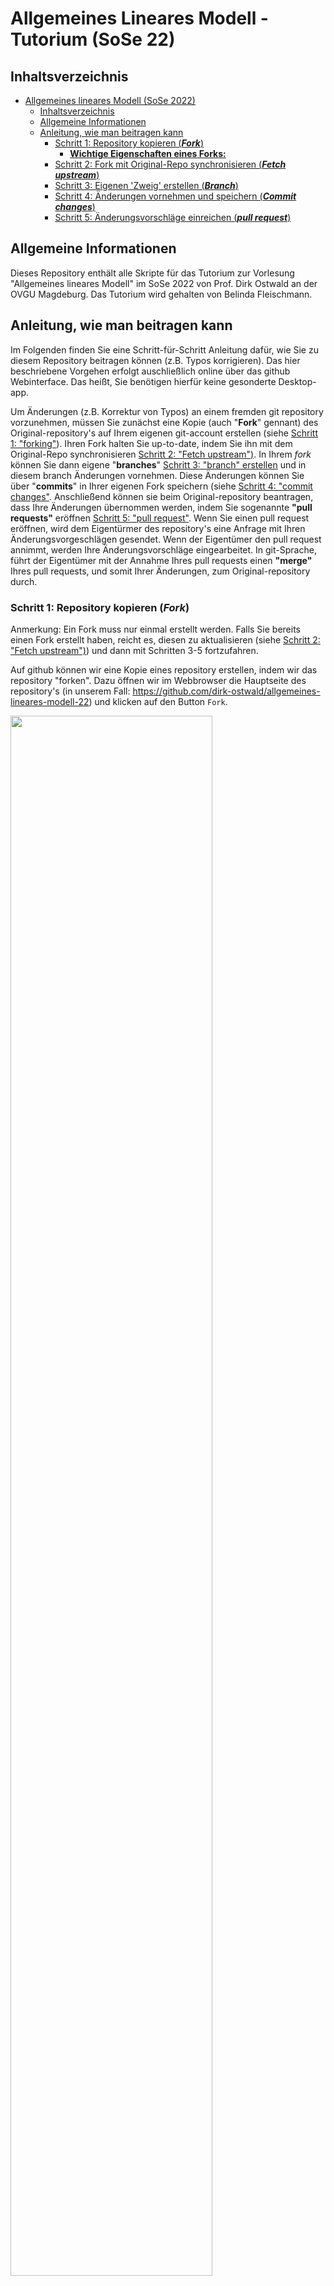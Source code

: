 # Allgemeines Lineares Modell - Tutorium (SoSe 22)

## Inhaltsverzeichnis
- [Allgemeines lineares Modell (SoSe 2022)](#allgemeines-lineares-modell-sose-2022)
  - [Inhaltsverzeichnis](#inhaltsverzeichnis)
  - [Allgemeine Informationen](#allgemeine-informationen)
  - [Anleitung, wie man beitragen kann](#anleitung-wie-man-beitragen-kann)
    - [Schritt 1: Repository kopieren (***Fork***)](#schritt-1-repository-kopieren-fork)
      - [**Wichtige Eigenschaften eines Forks:**](#wichtige-eigenschaften-eines-forks)
    - [Schritt 2: Fork mit Original-Repo synchronisieren (***Fetch upstream***)](#schritt-2-fork-mit-original-repo-synchronisieren-fetch-upstream)
    - [Schritt 3: Eigenen 'Zweig' erstellen (***Branch***)](#schritt-3-eigenen-zweig-erstellen-branch)
    - [Schritt 4: Änderungen vornehmen und speichern (***Commit changes***)](#schritt-4-änderungen-vornehmen-und-speichern-commit-changes)
    - [Schritt 5: Änderungsvorschläge einreichen (***pull request***)](#schritt-5-änderungsvorschläge-einreichen-pull-request)

## Allgemeine Informationen
Dieses Repository enthält alle Skripte für das Tutorium zur Vorlesung "Allgemeines lineares Modell" im SoSe 2022 von Prof. Dirk Ostwald an der OVGU Magdeburg. Das Tutorium wird gehalten von Belinda Fleischmann. 

## Anleitung, wie man beitragen kann
Im Folgenden finden Sie eine Schritt-für-Schritt Anleitung dafür, wie Sie zu diesem Repository beitragen können (z.B. Typos korrigieren). Das hier beschriebene Vorgehen erfolgt auschließlich online über das github Webinterface. Das heißt, Sie benötigen hierfür keine gesonderte Desktop-app. 

Um Änderungen (z.B. Korrektur von Typos) an einem fremden git repository vorzunehmen, müssen Sie zunächst eine Kopie (auch "**Fork**" gennant) des Original-repository's auf Ihrem eigenen git-account erstellen (siehe [Schritt 1: "forking"](#schritt-1-repository-kopieren-fork)). Ihren Fork halten Sie up-to-date, indem Sie ihn mit dem Original-Repo synchronisieren [Schritt 2: "Fetch upstream")](#schritt-2-fork-mit-original-repo-synchronisieren-fetch-upstream). In Ihrem *fork* können Sie dann eigene "**branches**" [Schritt 3: "branch" erstellen](#schritt-3-eigenen-zweig-erstellen-branch) und in diesem branch Änderungen vornehmen. Diese Änderungen können Sie über "**commits**" in Ihrer eigenen Fork speichern (siehe [Schritt 4: "commit changes"](#schritt-4-änderungen-vornehmen-und-speichern-commit-changes). Anschließend können sie beim Original-repository beantragen, dass Ihre Änderungen übernommen werden, indem Sie sogenannte **"pull requests"** eröffnen [Schritt 5: "pull request"](#schritt-5-änderungsvorschläge-einreichen-pull-request). Wenn Sie einen pull request eröffnen, wird dem Eigentürmer des repository's eine Anfrage mit Ihren Änderungsvorgeschlägen gesendet. Wenn der Eigentümer den pull request annimmt, werden Ihre Änderungsvorschläge eingearbeitet. In git-Sprache, führt der Eigentümer mit der Annahme Ihres pull requests einen **"merge"** Ihres pull requests, und somit Ihrer Änderungen, zum Original-repository durch. 

### Schritt 1: Repository kopieren (***Fork***)
Anmerkung: Ein Fork muss nur einmal erstellt werden. Falls Sie bereits einen Fork erstellt haben, reicht es, diesen zu aktualisieren (siehe [Schritt 2: "Fetch upstream")](#schritt-2-fork-mit-original-repo-synchronisieren-fetch-upstream)) und dann mit Schritten 3-5 fortzufahren.

Auf github können wir eine Kopie eines repository erstellen, indem wir das repository "forken". Dazu öffnen wir im Webbrowser die Hauptseite des repository's (in unserem Fall: https://github.com/dirk-ostwald/allgemeines-lineares-modell-22) und klicken auf den Button `Fork`.

<img src="doc/Abbildungen/Abb_1_fork_0_click_fork.png" width="80%"/>

Wir werden dann auf eine neue Seite weitergeleitet, wo wir dem Fork, den wir erstellen möchten einen *Repository name* geben können. Es empfiehlt sich, den Namen des Original-Repository's zu wählen. In diesem Beispiel also "allgemeines-lineares-modell-22". Anschließend klicken wir auf `Create fork`. 

<img src="doc/Abbildungen/Abb_2_fork_1_create_fork.png" width="80%"/>

Das Kopieren kann ggf. einen Moment dauern und wir sehen:

<img src="doc/Abbildungen/Abb_3_fork_2_forking_wait.png" width="80%"/>

Wenn das Forking erfolgreich abgeschlossen wurde, werden wir automatisch auf die Hauptseite unseres neuen Forks (also der Kopie des Original-Repository's, die unter unserem eigenen github-account erstellt wurde) weitergeleitet. Oben links wird unser git-account-Name und dahinter nach einem ```/``` der Name unsers Forks (rosa Pfeil) angezeigt. Darunter wird uns ein Link zur Original-Repo angezeigt (grüner Pfeil). 

<img src="doc/Abbildungen/Abb_4_fork_4_new_fork_created.png" width="80%"/>

  
#### **Wichtige Eigenschaften eines Forks:** 

* Alle Änderungen, die im Fork vorgenommen werden, werden *nicht* im Original-Repository geändert. Änderungen im eigenen Fork können mit der [**pull-request**](#schritt-5-änderungsvorschläge-einreichen-pull-request)-Funktion als Anfrage beim Eigentümer des Original-Repo's eingereicht werden. Erst wenn der Eigentümer den pull-request annimmt, werden die Änderungen im Original-Repo übernommen. (Achtung! bevor Sie Änderungen vornehmen, sollten Sie stets zuerst Schritt 2 - 4 durchführen)
* Änderungen im Original-Repository werden im Fork *nicht* automatisch synchronisiert. Ein Fork kann jedoch jederzeit mit dem Origianl-Repository synchronisiert werden (mit der [**fetch upstream**](#schritt-2-fork-mit-original-repo-synchronisieren-fetch-upstream)-Funktion)
* Einmal erstellt, bleibt ein Fork solange bestehen, bis wir es löschen. Falls Sie vorhaben, in Zukunft noch weitere Änderungen vorzunehmen, empfiehlt es sich, den Fork zu behalten, und diesen regelmäßig mit dem Original-Repo zu synchronisieren (siehe [**fetch upstream**](#schritt-2-fork-mit-original-repo-synchronisieren-fetch-upstream)) 
* Löschen des Fork führt nicht zum Löschen der Original-Repository. 

### Schritt 2: Fork mit Original-Repo synchronisieren (***Fetch upstream***)
Um den eigenen Fork mit dem Original-Repo zu synchronisieren, gehen wir auf die Hauptseite unsere Fork. Dort wird uns stets angezeigt, ob die branch ...

TODO: screenshot von fetch upstream

### Schritt 3: Eigenen 'Zweig' erstellen (***Branch***)
Ein git Repository kann einen oder mehrere sogenannte "Branches" haben. Es gibt immer eine "Haupt-branch", die idR. "main" oder "master" heißt. Änderungen (auch im eigenen Fork) sollten stets auf einer extra dafür kreierten branch erfolgen. 

Um einen branch zu erzeugen klicken wir auf den Reiter, wo man die branch auswählen kann (pinker Pfeil unten im Bild). Dort können wir den Namen einer neuen branch eingeben und diesen erstellen. 

<img src="doc/Abbildungen/Abb_5_branch_create.png" width="80%"/>

Wenn github die neue branch erstellt hat bekommen wir eine eine Benachrichtigung in der oberen Leiste und befinden uns automatisch auf unserer neuen branch.

<img src="doc/Abbildungen/Abb_6_branch_created.png" width="80%"/>

### Schritt 4: Änderungen vornehmen und speichern (***Commit changes***)

Bevor wir Änderungen vornehmen, sollten wir stets sicherstellen, dass 
1. unser Fork up-to-date ist (siehe [***fetch upstream***](#schritt-2-fork-mit-original-repo-synchronisieren-fetch-upstream)) und
2. wir uns in einer anderen branch als der Hauptbranch befinden (siehe [***branch***](#schritt-3-eigenen-zweig-erstellen-branch))

Um online Änderungen vorzunehmen öffnen wir zunächst die Datei, an der wir etwas ändern möchten. Dazu klicken wir einfach auf die entsprechenden Ordner und/oder Dateien. In unserem Beispiel möchten wir einen Typo ("and" statt "an") im R-Markdown Code für das Vorlesungs-Skript 3_Matrizen korrigieren. Wir brauchen also die Datei ```3_Matrizen.Rmd```, welche sich im Ordner ```/3_Matrizen``` befindet. Wenn wir die Datei geöffnet haben, wird uns der code im Lesemodus angezeigt. Das heißt, wir können den code noch nicht bearbeiten. Um die Bearbeitung freizuschalten klicken wir auf das Bearbeitungssymbol (Bleistift) oben rechts 

<img src="doc/Abbildungen/Abb_7_edit.png" width="80%"/>

Es stehen nun 2 Reiter zur Auswahl. Im ```Edit file```-Reiter (pinker Pfeil) können wir die gewünschte(n) Änderung(en) (grüner Pfeil) vornehmen.

<img src="doc/Abbildungen/Abb_8_edit_file.png" width="80%"/>

<img src="doc/Abbildungen/Abb_9_edit_and.png" width="80%"/>

Anschließend können wir unsere Änderung im ```Preview changes```-Reiter (pinker Pfeil) überprüfen (orangener Pfeil) und speichern (in git-Spache: "Änderung übergeben" / ***commit changes***). Jeder commit braucht eine **commit message**, welche aussagt, wie sich diese Änderung auf den Code auswirkt. commit messages (hellblauer Pfeil) werden konventionell im Imperativ geschrieben, weil Sie quasi als Befehl ausdrücken, was ein commit am code ändern soll. In unserem Beispiel korrigiert unser commit einen typo. Anders ausgedrückt, führt dieser commit den Befehl *"Fix typo in Selbskontrollfrage 8"* aus. Optional kann darunter noch eine detailliertere Beschreibung der Änderung angegeben werden. Mit dem button ```Commit changes``` (grüner Pfeil) werden die Änderungen im eigenen branch des eigenen Forks gespeichert.

<img src="doc/Abbildungen/Abb_10_commit.png" width="80%"/>

Wenn wir jetzt auf die Hauptseite unseres Forks navigieren, wird uns automatisch angezeigt, dass unsere branch ```fix-typos-matrizen``` "recent pushes" hat und die Option zu ```Compare & pull request``` besteht. Für unsere Zwecke kann "recent pushes" als "neue Änderungen" verstanden. Diese Benachrichtigung sagt uns also, dass auf unserer branch neue Änderungen gemacht wurden und die Option besteht, diese mit dem Original-Repo zu vergleichen (Compare) und ggf. unsere Änderungen als Vorschläge einzureichen ([**pull-request**](#schritt-5-änderungsvorschläge-einreichen-pull-request))

<img src="doc/Abbildungen/Abb_11_recent_pushes.png" width="80%"/>


### Schritt 5: Änderungsvorschläge einreichen (***pull request***)

Änderungen, die im eigenen Fork gespeichert (commited) sind können per ***pull request*** als Vorschlag an das Original-Repo eingereicht werden. Dazu eröffnen wir einen **pull request**, indem wir auf den button ```Compare & pull request``` klicken (grüner Pfeil).

<img src="doc/Abbildungen/Abb_12_compare_pull_reqest.png" width="80%"/>

Es öffnet sich eine neue Seite, auf der wir einen Titel (pink) und eineBeschreibung (orange) zu unserem pull request angeben können. Falls ein pull request nur einen commit beinhaltet, so wie in unserem Beispiel, wählt github per default die commit message und description des einen commits. Anschließend klicken wir auf ```Create pull request```, um unsere Änderungen einzureichen. 
